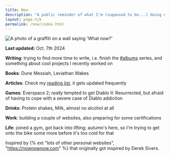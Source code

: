 ```yaml
---
title: Now
description: "A public reminder of what I'm (supposed to be...) doing now."
layout: page.njk
permalink: /now/index.html
---
```


<img src="/img/now.jpg" class="img-center img-fluid w100" alt="A photo of a graffiti on a wall saying 'What now?'">

**Last updated:** Oct. 7th 2024

**Writing**: trying to find more time to write, i.e. finish the [#albums](/tags/albums/) series, and something about cool projects I recently worked on

**Books**: Dune Messiah, Leviathan Wakes

**Articles**: Check my [reading list](/reading/), it gets updated frequently

**Games**: Everspace 2; _really_ tempted to get Diablo II: Resurrected, but afraid of having to cope with a severe case of Diablo addiction

**Drinks**: Protein shakes, Milk, almost no alcohol at all

**Work**: building a couple of websites, also preparing for some certifications

**Life**: joined a gym, got back into lifting; autumn's here, so I'm trying to get onto the bike some more before it's too cold for that

<div class="hr shadow"></div>

Inspired by {% ext "lots of other personal websites", "https://nownownow.com" %} that originally got inspired by Derek Sivers.
